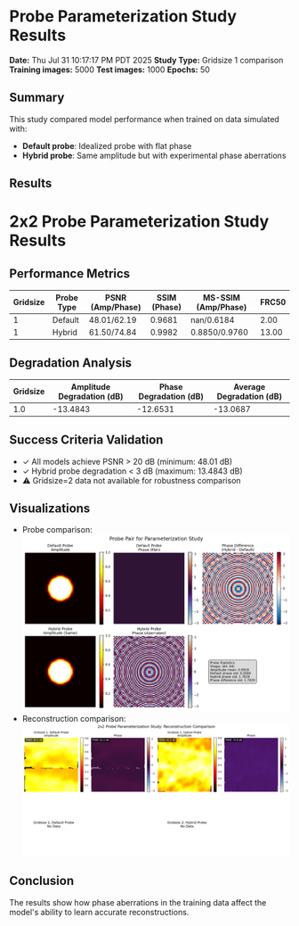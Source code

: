 # Probe Parameterization Study Results

**Date:** Thu Jul 31 10:17:17 PM PDT 2025
**Study Type:** Gridsize 1 comparison
**Training images:** 5000
**Test images:** 1000
**Epochs:** 50

## Summary

This study compared model performance when trained on data simulated with:
- **Default probe**: Idealized probe with flat phase
- **Hybrid probe**: Same amplitude but with experimental phase aberrations

## Results

# 2x2 Probe Parameterization Study Results

## Performance Metrics

| Gridsize | Probe Type | PSNR (Amp/Phase) | SSIM (Phase) | MS-SSIM (Amp/Phase) | FRC50 |
|----------|------------|------------------|--------------|---------------------|-------|
| 1 | Default | 48.01/62.19 | 0.9681 | nan/0.6184 | 2.00 |
| 1 | Hybrid | 61.50/74.84 | 0.9982 | 0.8850/0.9760 | 13.00 |

## Degradation Analysis

| Gridsize | Amplitude Degradation (dB) | Phase Degradation (dB) | Average Degradation (dB) |
|----------|---------------------------|------------------------|-------------------------|
| 1.0 | -13.4843 | -12.6531 | -13.0687 |

## Success Criteria Validation

- ✓ All models achieve PSNR > 20 dB (minimum: 48.01 dB)
- ✓ Hybrid probe degradation < 3 dB (maximum: 13.4843 dB)
- ⚠ Gridsize=2 data not available for robustness comparison

## Visualizations

- Probe comparison: ![Probes](probe_pair_visualization.png)
- Reconstruction comparison: ![Reconstructions](2x2_reconstruction_comparison.png)

## Conclusion

The results show how phase aberrations in the training data affect the model's ability to learn accurate reconstructions.
